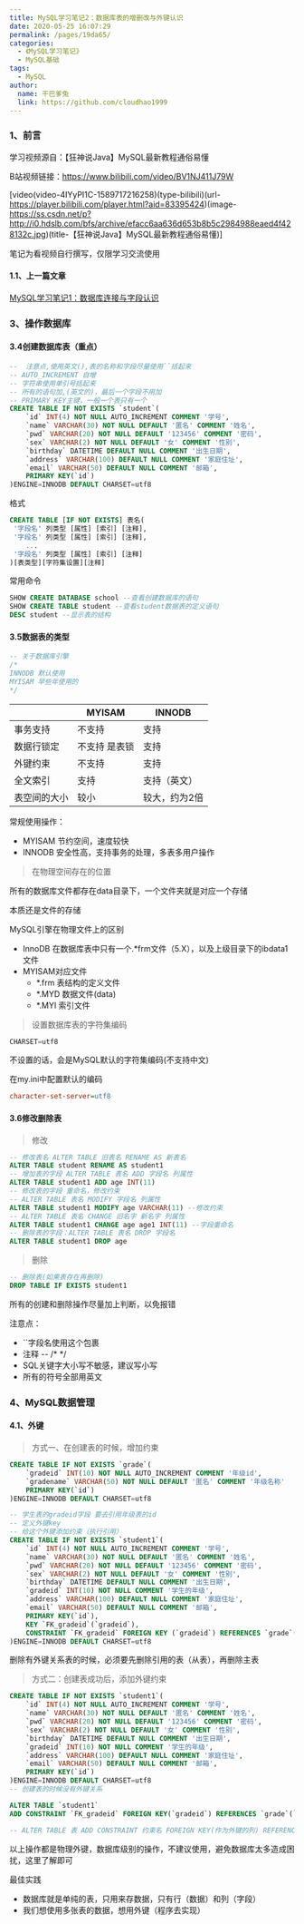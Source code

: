 ```yaml
---
title: MySQL学习笔记2：数据库表的增删改与外键认识
date: 2020-05-25 16:07:29
permalink: /pages/19da65/
categories:
  - 《MySQL学习笔记》
  - MySQL基础
tags:
  - MySQL
author: 
  name: 干巴爹兔
  link: https://github.com/cloudhao1999
---
```

### 1、前言

学习视频源自：【狂神说Java】MySQL最新教程通俗易懂

B站视频链接：https://www.bilibili.com/video/BV1NJ411J79W

[video(video-4IYyPI1C-1589717216258)(type-bilibili)(url-https://player.bilibili.com/player.html?aid=83395424)(image-https://ss.csdn.net/p?http://i0.hdslb.com/bfs/archive/efacc6aa636d653b8b5c2984988eaed4f428132c.jpg)(title-【狂神说Java】MySQL最新教程通俗易懂)]


笔记为看视频自行撰写，仅限学习交流使用
#### 1.1、上一篇文章
[MySQL学习笔记1：数据库连接与字段认识](https://blog.csdn.net/qq_18297883/article/details/106179836)
### 3、操作数据库
#### 3.4创建数据库表（重点）

<!-- more -->

```sql
--  注意点,使用英文(),表的名称和字段尽量使用``括起来
-- AUTO_INCREMENT 自增
-- 字符串使用单引号括起来
-- 所有的语句加,(英文的)，最后一个字段不用加
-- PRIMARY KEY主键，一般一个表只有一个
CREATE TABLE IF NOT EXISTS `student`(
	`id` INT(4) NOT NULL AUTO_INCREMENT COMMENT '学号',
    `name` VARCHAR(30) NOT NULL DEFAULT '匿名' COMMENT '姓名',
    `pwd` VARCHAR(20) NOT NULL DEFAULT '123456' COMMENT '密码',
    `sex` VARCHAR(2) NOT NULL DEFAULT '女' COMMENT '性别',
    `birthday` DATETIME DEFAULT NULL COMMENT '出生日期',
    `address` VARCHAR(100) DEFAULT NULL COMMENT '家庭住址',
    `email` VARCHAR(50) DEFAULT NULL COMMENT '邮箱',
    PRIMARY KEY(`id`)
)ENGINE=INNODB DEFAULT CHARSET=utf8
```

格式

```sql
CREATE TABLE [IF NOT EXISTS] 表名(
 '字段名' 列类型 [属性] [索引] [注释],
 '字段名' 列类型 [属性] [索引] [注释],
    ...
 '字段名' 列类型 [属性] [索引] [注释]
)[表类型][字符集设置][注释]
```

常用命令

```sql
SHOW CREATE DATABASE school --查看创建数据库的语句
SHOW CREATE TABLE student --查看student数据表的定义语句
DESC student --显示表的结构
```

#### 3.5数据表的类型

```sql
-- 关于数据库引擎
/*
INNODB 默认使用
MYISAM 早些年使用的
*/
```

|              | MYISAM        | INNODB        |
| ------------ | ------------- | ------------- |
| 事务支持     | 不支持        | 支持          |
| 数据行锁定   | 不支持 是表锁 | 支持          |
| 外键约束     | 不支持        | 支持          |
| 全文索引     | 支持          | 支持（英文）  |
| 表空间的大小 | 较小          | 较大，约为2倍 |

常规使用操作：

- MYISAM 节约空间，速度较快
- INNODB 安全性高，支持事务的处理，多表多用户操作

> 在物理空间存在的位置

所有的数据库文件都存在data目录下，一个文件夹就是对应一个存储

本质还是文件的存储

MySQL引擎在物理文件上的区别

- InnoDB  在数据库表中只有一个.*frm文件（5.X），以及上级目录下的ibdata1文件
- MYISAM对应文件
  - *.frm         表结构的定义文件
  - *.MYD        数据文件(data)
  - *.MYI         索引文件

> 设置数据库表的字符集编码

```sql
CHARSET=utf8
```

不设置的话，会是MySQL默认的字符集编码(不支持中文)

在my.ini中配置默认的编码

```ini
character-set-server=utf8
```

#### 3.6修改删除表

> 修改

```sql
-- 修改表名 ALTER TABLE 旧表名 RENAME AS 新表名
ALTER TABLE student RENAME AS student1
-- 增加表的字段 ALTER TABLE 表名 ADD 字段名 列属性
ALTER TABLE student1 ADD age INT(11)
-- 修改表的字段 重命名，修改约束
-- ALTER TABLE 表名 MODIFY 字段名 列属性
ALTER TABLE student1 MODIFY age VARCHAR(11) --修改约束
-- ALTER TABLE 表名 CHANGE 旧名字 新名字 列属性
ALTER TABLE student1 CHANGE age age1 INT(11) --字段重命名
-- 删除表的字段：ALTER TABLE 表名 DROP 字段名
ALTER TABLE student1 DROP age
```



> 删除

```sql
-- 删除表(如果表存在再删除)
DROP TABLE IF EXISTS student1
```

所有的创建和删除操作尽量加上判断，以免报错

注意点：

- ``字段名使用这个包裹
- 注释 -- /* */
- SQL关键字大小写不敏感，建议写小写
- 所有的符号全部用英文

### 4、MySQL数据管理

#### 4.1、外键

> 方式一、在创建表的时候，增加约束

```sql
CREATE TABLE IF NOT EXISTS `grade`(
	`gradeid` INT(10) NOT NULL AUTO_INCREMENT COMMENT '年级id',
    `gradename` VARCHAR(50) NOT NULL DEFAULT '匿名' COMMENT '年级名称'
    PRIMARY KEY(`id`)
)ENGINE=INNODB DEFAULT CHARSET=utf8

-- 学生表的gradeid字段 要去引用年级表的id
-- 定义外键key
-- 给这个外键添加约束（执行引用）
CREATE TABLE IF NOT EXISTS `student1`(
	`id` INT(4) NOT NULL AUTO_INCREMENT COMMENT '学号',
    `name` VARCHAR(30) NOT NULL DEFAULT '匿名' COMMENT '姓名',
    `pwd` VARCHAR(20) NOT NULL DEFAULT '123456' COMMENT '密码',
    `sex` VARCHAR(2) NOT NULL DEFAULT '女' COMMENT '性别',
    `birthday` DATETIME DEFAULT NULL COMMENT '出生日期',
    `gradeid` INT(10) NOT NULL COMMENT '学生的年级',
    `address` VARCHAR(100) DEFAULT NULL COMMENT '家庭住址',
    `email` VARCHAR(50) DEFAULT NULL COMMENT '邮箱',
    PRIMARY KEY(`id`),
    KEY `FK_gradeid`(`gradeid`),
    CONSTRAINT `FK_gradeid` FOREIGN KEY (`gradeid`) REFERENCES `grade`(`gradeid`)
)ENGINE=INNODB DEFAULT CHARSET=utf8
```

删除有外键关系表的时候，必须要先删除引用的表（从表），再删除主表

> 方式二：创建表成功后，添加外键约束

```sql
CREATE TABLE IF NOT EXISTS `student1`(
	`id` INT(4) NOT NULL AUTO_INCREMENT COMMENT '学号',
    `name` VARCHAR(30) NOT NULL DEFAULT '匿名' COMMENT '姓名',
    `pwd` VARCHAR(20) NOT NULL DEFAULT '123456' COMMENT '密码',
    `sex` VARCHAR(2) NOT NULL DEFAULT '女' COMMENT '性别',
    `birthday` DATETIME DEFAULT NULL COMMENT '出生日期',
    `gradeid` INT(10) NOT NULL COMMENT '学生的年级',
    `address` VARCHAR(100) DEFAULT NULL COMMENT '家庭住址',
    `email` VARCHAR(50) DEFAULT NULL COMMENT '邮箱',
    PRIMARY KEY(`id`)
)ENGINE=INNODB DEFAULT CHARSET=utf8
-- 创建表的时候没有外键关系

ALTER TABLE `student1` 
ADD CONSTRAINT `FK_gradeid` FOREIGN KEY(`gradeid`) REFERENCES `grade`(`gradeid`);

-- ALTER TABLE 表 ADD CONSTRAINT 约束名 FOREIGN KEY(作为外键的列) REFERENCES 表名(字段名)
```

以上操作都是物理外键，数据库级别的操作，不建议使用，避免数据库太多造成困扰，这里了解即可

最佳实践

- 数据库就是单纯的表，只用来存数据，只有行（数据）和列（字段）
- 我们想使用多张表的数据，想用外键（程序去实现）